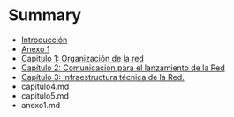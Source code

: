 # Summary

* [Introducción](README.md)
* [Anexo 1](anexo_1.md)
* [Capitulo 1: Organización de la red](capitulo1.md)
* [Capítulo 2: Comunicación para el lanzamiento de la Red](capitulo2.md)
* [Capítulo 3: Infraestructura técnica de la Red.](capitulo3.md)
* capitulo4.md
* capitulo5.md
* anexo1.md

